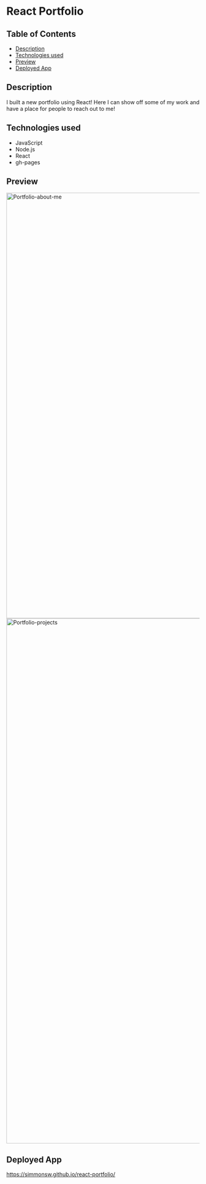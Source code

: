 
  # React Portfolio
  
  ## Table of Contents
  * [Description](#description)
  * [Technologies used](#technologies-used)
  * [Preview](#preview)
  * [Deployed App](#deployed-app)
    
  ## Description
  I built a new portfolio using React! Here I can show off some of my work and have a place for people to reach out to me!

  ## Technologies used
  * JavaScript
  * Node.js
  * React
  * gh-pages

  ## Preview
  <img width="1111" alt="Portfolio-about-me" src="https://user-images.githubusercontent.com/18326616/126228159-fbc7e4b5-7252-4d63-b8b0-c7491b6d41bf.png">
  <img width="1371" alt="Portfolio-projects" src="https://user-images.githubusercontent.com/18326616/126228186-c795c7e4-4a55-4275-aa3c-843647d8835f.png">

  ## Deployed App
  https://simmonsw.github.io/react-portfolio/
